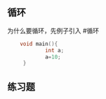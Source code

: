 ## 循环

为什么要循环，先例子引入
    #循环
```c
    void main(){
            int a;
            a=10;
     }
```

## 练习题
